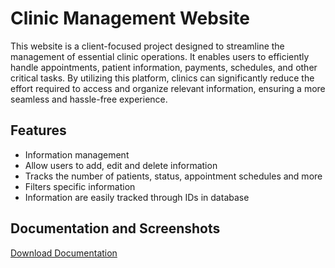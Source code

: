 
# Clinic Management Website

This website is a client-focused project designed to streamline the management of essential clinic operations. It enables users to efficiently handle appointments, patient information, payments, schedules, and other critical tasks. By utilizing this platform, clinics can significantly reduce the effort required to access and organize relevant information, ensuring a more seamless and hassle-free experience. 





## Features

- Information management 
- Allow users to add, edit and delete information
- Tracks the number of patients, status, appointment schedules and more
- Filters specific information 
- Information are easily tracked through IDs in database


## Documentation and Screenshots

[Download Documentation](https://docs.google.com/document/d/16LRz3mJKg64m_sDEjC7BRekuw7sfv7hQ/edit)

